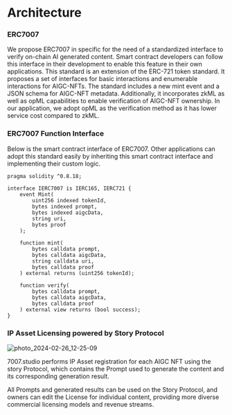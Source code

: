 # Architecture

### ERC7007

We propose ERC7007 in specific for the need of a standardized interface to verify on-chain AI generated content. Smart contract developers can follow this interface in their development to enable this feature in their own applications. This standard is an extension of the ERC-721 token standard. It proposes a set of interfaces for basic interactions and enumerable interactions for AIGC-NFTs. The standard includes a new mint event and a JSON schema for AIGC-NFT metadata. Additionally, it incorporates zkML as well as opML capabilities to enable verification of AIGC-NFT ownership. In our application, we adopt opML as the verification method as it has lower service cost compared to zkML.

### ERC7007 Function Interface

Below is the smart contract interface of ERC7007. Other applications can adopt this standard easily by inheriting this smart contract interface and implementing their custom logic.

```solidity
pragma solidity ^0.8.18;

interface IERC7007 is IERC165, IERC721 {
    event Mint(
        uint256 indexed tokenId,
        bytes indexed prompt,
        bytes indexed aigcData,
        string uri,
        bytes proof
    );

    function mint(
        bytes calldata prompt,
        bytes calldata aigcData,
        string calldata uri,
        bytes calldata proof
    ) external returns (uint256 tokenId);

    function verify(
        bytes calldata prompt,
        bytes calldata aigcData,
        bytes calldata proof
    ) external view returns (bool success);
}
```

### IP Asset Licensing powered by Story Protocol
![photo_2024-02-26_12-25-09](https://github.com/7007-Studio/gitbook/assets/153342102/3e96ad27-879f-4ce5-9391-af060e5c2a9c)

7007.studio performs IP Asset registration for each AIGC NFT using the story Protocol, which contains the Prompt used to generate the content and its corresponding generation result.

All Prompts and generated results can be used on the Story Protocol, and owners can edit the License for individual content, providing more diverse commercial licensing models and revenue streams.
